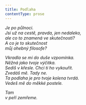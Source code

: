 ```yaml
---
title: Podlaha
contentType: prose
---
```


<section>

_Je po půlnoci.  
Jsi už na cestě, pravda, jen nedaleko,  
ale co to znamená ve skutečnosti?  
A co je to skutečnost  
můj ohebný filosofe?_

</section>

<section>

_Vkradla se mi do duše vzpomínka.  
Něžná jako tvoje výčitka.  
Sedíš v křesle. Chci ti ho vykouřit.  
Zvedáš mě. Tady ne.  
Ta podlaha je pro tvoje kolena tvrdá.  
Vedeš mě do měkké postele._

</section>

<section>

_Tam  
v peří zemřeme._

</section>
